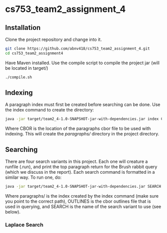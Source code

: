 # cs753_team2_assignment_4


## Installation

Clone the project repository and change into it.

```bash
git clone https://github.com/abnv418/cs753_team2_assignment_4.git
cd cs753_team2_assignment4
```

Have Maven installed. Use the compile script to compile the project jar (will be located in target/)

```bash
./compile.sh
```

## Indexing

A paragraph index must first be created before searching can be done. Use the index command to create the directory:

```bash
java -jar target/team2_4-1.0-SNAPSHOT-jar-with-dependencies.jar index CBOR
```

Where CBOR is the location of the paragraphs cbor file to be used with indexing. This will create the *paragraphs/* directory in the project directory.


## Searching

There are four search variants in this project. Each one will creature a runfile (.run), and print the top paragraph return for the Brush rabbit query (which we discuss in the report).
Each search command is formatted in a similar way. To run one, do:

```bash
java -jar target/team2_4-1.0-SNAPSHOT-jar-with-dependencies.jar SEARCH paragraphs/ OUTLINES
```
Where paragraphs/ is the index created by the index command (make sure you point to the correct path), OUTLINES is the cbor outlines file that is used in querying, and SEARCH is the name of the search variant to use (see below).


### Laplace Search
